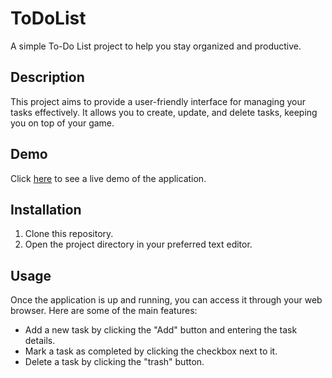 # ToDoList
A simple To-Do List project to help you stay organized and productive.

## Description

This project aims to provide a user-friendly interface for managing your tasks effectively. It allows you to create, update, and delete tasks, keeping you on top of your game. 

## Demo
Click [here](gilda-prv.github.io/ToDoList/) to see a live demo of the application.

## Installation

1. Clone this repository.
2. Open the project directory in your preferred text editor.

## Usage
Once the application is up and running, you can access it through your web browser. Here are some of the main features:

- Add a new task by clicking the "Add" button and entering the task details.
- Mark a task as completed by clicking the checkbox next to it.
- Delete a task by clicking the "trash" button.
